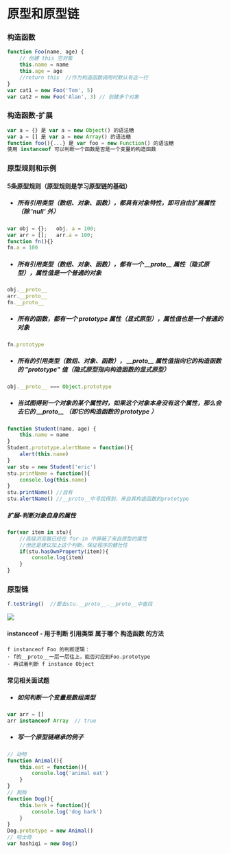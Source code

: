 # 原型和原型链

### 构造函数

```javascript
function Foo(name, age) {
    // 创建 this 空对象
    this.name = name
    this.age = age
    //return this  //作为构造函数调用时默认有这一行 
}
var cat1 = new Foo('Tom', 5)
var cat2 = new Foo('Alan', 3) // 创建多个对象
```



### 构造函数-扩展

```javascript
var a = {} 是 var a = new Object() 的语法糖
var a = [] 是 var a = new Array() 的语法糖
function foo(){...} 是 var foo = new Function() 的语法糖
使用 instanceof 可以判断一个函数是否是一个变量的构造函数
```



### 原型规则和示例

#### 5条原型规则（原型规则是学习原型链的基础）

- ##### 所有引用类型（数组、对象、函数），都具有对象特性，即可自由扩展属性（除 'null' 外）

```javascript
var obj = {}; 	obj. a = 100;
var arr = []; 	arr.a = 100;
function fn(){}
fn.a = 100
```

- ##### 所有引用类型（数组、对象、函数），都有一个 \_\_proto\_\_ 属性（隐式原型），属性值是一个普通的对象

```javascript
obj.__proto__
arr.__proto__
fn.__proto__
```

- ##### 所有的函数，都有一个 prototype 属性（显式原型），属性值也是一个普通的对象

```javascript
fn.prototype
```

- ##### 所有的引用类型（数组、对象、函数）， \_\_proto\_\_ 属性值指向它的构造函数的 "prototype" 值（隐式原型指向构造函数的显式原型）

```javascript
obj.__proto__ === Object.prototype
```

- ##### 当试图得到一个对象的某个属性时，如果这个对象本身没有这个属性，那么会去它的 \_\_proto\_\_ （即它的构造函数的 prototype ）

```javascript
function Student(name, age) {
    this.name = name
}
Student.prototype.alertName = function(){
    alert(this.name)
}
var stu = new Student('eric')
stu.printName = function(){
    console.log(this.name)
}
stu.printName()	//自有
stu.alertName() //__proto__中寻找得到，来自其构造函数的prototype
```

##### 	扩展-判断对象自身的属性

```javascript
for(var item in stu){
	//高级浏览器已经在 for-in 中屏蔽了来自原型的属性
	//但还是建议加上这个判断，保证程序的健壮性
	if(stu.hasOwnProperty(item)){
        console.log(item)
    }
}
```



### 原型链

```javascript
f.toString()  //要去stu.__proto__.__proto__中查找
```

![](http://cdn.fengblog.xyz/prototype.jpg)



#### instanceof - 用于判断 引用类型 属于哪个 构造函数 的方法

```
f instanceof Foo 的判断逻辑：
· f的__proto__一层一层往上，能否对应到Foo.prototype
· 再试着判断 f instance Object
```



#### 常见相关面试题

- ##### 如何判断一个变量是数组类型

```javascript
var arr = []
arr instanceof Array  // true
```

- ##### 写一个原型链继承的例子

```javascript
// 动物
function Animal(){
    this.eat = function(){
        console.log('animal eat')
    }
}
// 狗狗
function Dog(){
    this.bark = function(){
        console.log('dog bark')
    }
}
Dog.prototype = new Animal()
// 哈士奇
var hashiqi = new Dog()
```


